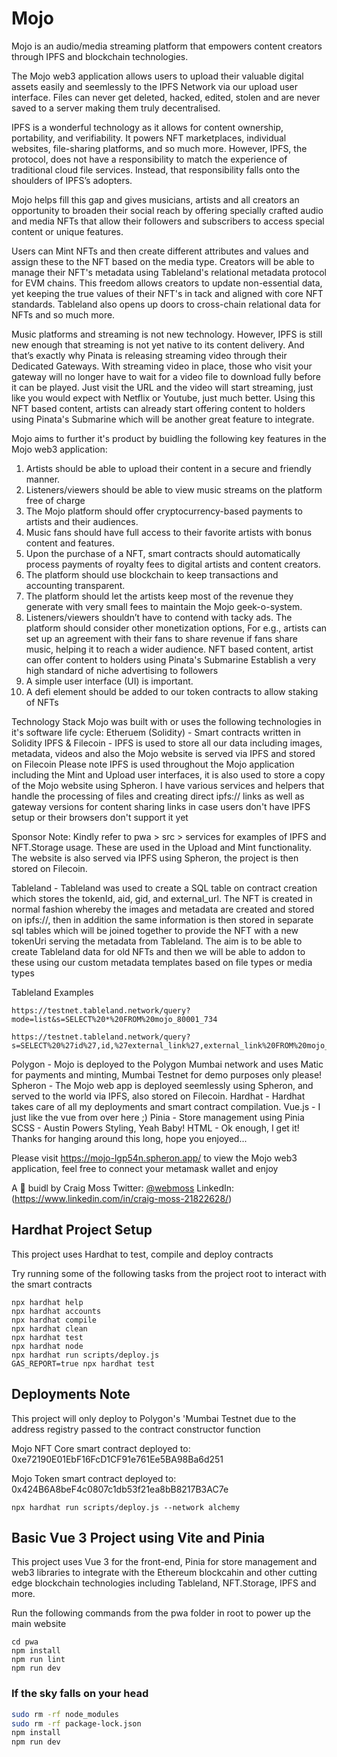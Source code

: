 # Mojo

Mojo is an audio/media streaming platform that empowers content creators through IPFS and blockchain technologies.

The Mojo web3 application allows users to upload their valuable digital assets easily and seemlessly to the IPFS Network via our upload user interface. Files can never get deleted, hacked, edited, stolen and are never saved to a server making them truly decentralised.

IPFS is a wonderful technology as it allows for content ownership, portability, and verifiability. It powers NFT marketplaces, individual websites, file-sharing platforms, and so much more. However, IPFS, the protocol, does not have a responsibility to match the experience of traditional cloud file services. Instead, that responsibility falls onto the shoulders of IPFS’s adopters.

Mojo helps fill this gap and gives musicians, artists and all creators an opportunity to broaden their social reach by offering specially crafted audio and media NFTs that allow their followers and subscribers to access special content or unique features.

Users can Mint NFTs and then create different attributes and values and assign these to the NFT based on the media type. Creators will be able to manage their NFT's metadata using Tableland's relational metadata protocol for EVM chains. This freedom allows creators to update non-essential data, yet keeping the true values of their NFT's in tack and aligned with core NFT standards. Tableland also opens up doors to cross-chain relational data for NFTs and so much more.

Music platforms and streaming is not new technology. However, IPFS is still new enough that streaming is not yet native to its content delivery. And that’s exactly why Pinata is releasing streaming video through their Dedicated Gateways. With streaming video in place, those who visit your gateway will no longer have to wait for a video file to download fully before it can be played. Just visit the URL and the video will start streaming, just like you would expect with Netflix or Youtube, just much better. Using this NFT based content, artists can already start offering content to holders using Pinata's Submarine which will be another great feature to integrate.

Mojo aims to further it's product by buidling the following key features in the Mojo web3 application:

1. Artists should be able to upload their content in a secure and friendly manner.
2. Listeners/viewers should be able to view music streams on the platform free of charge
3. The Mojo platform should offer cryptocurrency-based payments to artists and their audiences.
4. Music fans should have full access to their favorite artists with bonus content and features.
5. Upon the purchase of a NFT, smart contracts should automatically process payments of royalty fees to digital artists and content creators.
6. The platform should use blockchain to keep transactions and accounting transparent.
7. The platform should let the artists keep most of the revenue they generate with very small fees to maintain the Mojo geek-o-system.
8. Listeners/viewers shouldn’t have to contend with tacky ads. The platform should consider other monetization options,
   For e.g., artists can set up an agreement with their fans to share revenue if fans share music, helping it to reach a wider audience.
   NFT based content, artist can offer content to holders using Pinata's Submarine
   Establish a very high standard of niche advertising to followers
9. A simple user interface (UI) is important.
10. A defi element should be added to our token contracts to allow staking of NFTs

Technology Stack
Mojo was built with or uses the following technologies in it's software life cycle:
Etheruem (Solidity) - Smart contracts written in Solidity
IPFS & Filecoin - IPFS is used to store all our data including images, metadata, videos and also the Mojo website is served via IPFS and stored on Filecoin
Please note IPFS is used throughout the Mojo application including the Mint and Upload user interfaces, it is also used to store a copy of the Mojo website using Spheron. I have various services and helpers that handle the processing of files and creating direct ipfs:// links as well as gateway versions for content sharing links in case users don't have IPFS setup or their browsers don't support it yet

Sponsor Note: Kindly refer to pwa > src > services for examples of IPFS and NFT.Storage usage. These are used in the Upload and Mint functionality.
The website is also served via IPFS using Spheron, the project is then stored on Filecoin.

Tableland - Tableland was used to create a SQL table on contract creation which stores the tokenId, aid, gid, and external_url. The NFT is created in normal fashion whereby the images and metadata are created and stored on ipfs://, then in addition the same information is then stored in separate sql tables which will be joined together to provide the NFT with a new tokenUri serving the metadata from Tableland. The aim is to be able to create Tableland data for old NFTs and then we will be able to addon to these using our custom metadata templates based on file types or media types

Tableland Examples

```shell
https://testnet.tableland.network/query?mode=list&s=SELECT%20*%20FROM%20mojo_80001_734
```

```shell
https://testnet.tableland.network/query?s=SELECT%20%27id%27,id,%27external_link%27,external_link%20FROM%20mojo_80001_734%20WHERE%20id%3D1
```

Polygon - Mojo is deployed to the Polygon Mumbai network and uses Matic for payments and minting, Mumbai Testnet for demo purposes only please!
Spheron - The Mojo web app is deployed seemlessly using Spheron, and served to the world via IPFS, also stored on Filecoin.
Hardhat - Hardhat takes care of all my deployments and smart contract compilation.
Vue.js - I just like the vue from over here ;)
Pinia - Store management using Pinia
SCSS - Austin Powers Styling, Yeah Baby!
HTML - Ok enough, I get it! Thanks for hanging around this long, hope you enjoyed...

Please visit <https://mojo-lgp54n.spheron.app/> to view the Mojo web3 application, feel free to connect your metamask wallet and enjoy

A 🧪 buidl by Craig Moss
Twitter: [@webmoss](https://twitter.com/webmoss)
LinkedIn: (<https://www.linkedin.com/in/craig-moss-21822628/>)

## Hardhat Project Setup

This project uses Hardhat to test, compile and deploy contracts

Try running some of the following tasks from the project root to interact with the smart contracts

```shell
npx hardhat help
npx hardhat accounts
npx hardhat compile
npx hardhat clean
npx hardhat test
npx hardhat node
npx hardhat run scripts/deploy.js
GAS_REPORT=true npx hardhat test
```

## Deployments Note

This project will only deploy to Polygon's 'Mumbai Testnet due to the address registry passed to the contract constructor function

Mojo NFT Core smart contract deployed to: 0xe72190E01EbF16FcD1CF91e761Ee5BA98Ba6d251

Mojo Token smart contract deployed to: 0x424B6A8beF4c0807c1db53f21ea8bB8217B3AC7e

```shell
npx hardhat run scripts/deploy.js --network alchemy
```

## Basic Vue 3 Project using Vite and Pinia

This project uses Vue 3 for the front-end, Pinia for store management and web3 libraries to integrate with the Ethereum blockcahin and other cutting edge blockchain technologies including Tableland, NFT.Storage, IPFS and more.

Run the following commands from the pwa folder in root to power up the main website

```shell
cd pwa
npm install
npm run lint
npm run dev
```

### If the sky falls on your head

```bash
sudo rm -rf node_modules
sudo rm -rf package-lock.json
npm install
npm run dev
```

